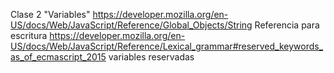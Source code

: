 Clase 2 "Variables"
https://developer.mozilla.org/en-US/docs/Web/JavaScript/Reference/Global_Objects/String
Referencia para escritura
https://developer.mozilla.org/en-US/docs/Web/JavaScript/Reference/Lexical_grammar#reserved_keywords_as_of_ecmascript_2015
variables reservadas